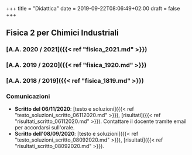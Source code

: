 +++
title = "Didattica"
date = 2019-09-22T08:06:49+02:00
draft = false
+++

## Fisica 2 per Chimici Industriali

### [A.A. 2020 / 2021]({{< ref "fisica_2021.md" >}})
### [A.A. 2019 / 2020]({{< ref "fisica_1920.md" >}})
### [A.A. 2018 / 2019]({{< ref "fisica_1819.md" >}})

### Comunicazioni

* **Scritto del 06/11/2020**: [testo e soluzioni]({{< ref "testo_soluzioni_scritto_06112020.md" >}}), [risultati]({{< ref "risultati_scritto_06112020.md" >}}). Contattare il docente tramite email per accordarsi sull'orale.
* **Scritto dell'08/09/2020**: [testo e soluzioni]({{< ref "testo_soluzioni_scritto_08092020.md" >}}), [risultati]({{< ref "risultati_scritto_08092020.md" >}}).
